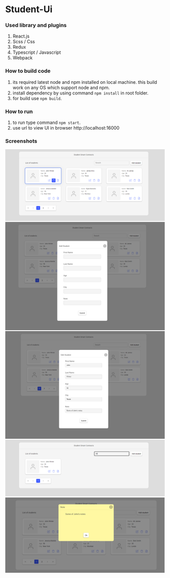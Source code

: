 # Student-Ui
### Used library and plugins

1. React.js
2. Scss / Css
3. Redux
4. Typescript / Javascript
5. Webpack

### How to build code

1. its required latest node and npm installed on local machine. this build work on any OS which support node and npm.
2. install dependency by using command `npm install` in root folder.
3. for build use `npm build`.

### How to run
1. to run type command `npm start`.
2. use url to view UI in browser http://localhost:16000

### Screenshots
![1](screenshots/1.jpg)
![2](screenshots/2.jpg)
![3](screenshots/3.jpg)
![4](screenshots/4.jpg)
![5](screenshots/5.jpg)

